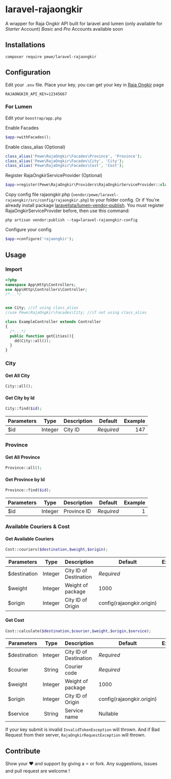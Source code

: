 # laravel-rajaongkir
A wrapper for Raja Ongkir API built for laravel and lumen (only available for *Starter* Account)
*Basic* and *Pro* Accounts available soon

## Installations
```
composer require pewe/laravel-rajaongkir
```

## Configuration
Edit your ```.env``` file. Place your key, you can get your key in [Raja Ongkir](http://www.dropwizard.io/1.0.2/docs/) page
```
RAJAONGKIR_API_KEY=12345667
```

### For Lumen
Edit your ```boostrap/app.php```


Enable Facades
```php
$app->withFacades();
```
Enable class_alias (Optional)
```php
class_alias('Pewe\RajaOngkir\Facades\Province', 'Province');
class_alias('Pewe\RajaOngkir\Facades\City', 'City');
class_alias('Pewe\RajaOngkir\Facades\Cost', 'Cost');
```
Register RajaOngkirServiceProvider (Optional)
```php
$app->register(Pewe\RajaOngkir\Providers\RajaOngkirServiceProvider::class);
```
Copy config file rajaongkir.php (```vendor/pewe/laravel-rajaongkir/src/config/rajaongkir.php```) to your folder config. Or if You're already install package [laravelista/lumen-vendor-publish](https://github.com/laravelista/lumen-vendor-publish).
 You must register RajaOngkirServiceProvider before, then use this command:
```
php artisan vendor:publish --tag=laravel-rajaongkir-config
```
Configure your config
```php
$app->configure('rajaongkir');
```


## Usage

### Import
```php
<?php
namespace App\Http\Controllers;
use App\Http\Controllers\Controller;
/*...*/


use City; //if using class_alias
//use Pewe\RajaOngkir\Facades\City; //if not using class_alias

class ExampleController extends Controller
{
  /*...*/
  public function getCities(){
    dd(City::all());
  }
}
```

### City
#### Get All City
```php
City::all();
```
#### Get City by Id
```php
City::find($id);
```

| Parameters        | Type           | Description  			| Default  					| Example	|
| ----------------- |:--------------:| ------------------------	| ------------------------- | ---------:|
| $id 				| Integer		 | City ID					| *Required*				| 147		|


### Province
#### Get All Province
```php
Province::all();
```
#### Get Province by Id
```php
Province::find($id);
```

| Parameters        | Type           | Description  			| Default  					| Example	|
| ----------------- |:--------------:| ------------------------	| ------------------------- | ---------:|
| $id 				| Integer		 | Province ID				| *Required*				| 1			|


### Available Couriers & Cost
#### Get Available Couriers
```php
Cost::couriers($destination,$weight,$origin);
```

| Parameters        | Type           | Description  			| Default  					| Example	|
| ----------------- |:--------------:| ------------------------	| ------------------------- | ---------:|
| $destination 		| Integer		 | City ID of Destination	| *Required*				| 147		|
| $weight 			| Integer		 | Weight of package		| 1000						| 1000		|
| $origin 			| Integer		 | City ID of Origin		| config(rajaongkir.origin) | 146		|

#### Get Cost
```php
Cost::calculate($destination,$courier,$weight,$origin,$service);
```

| Parameters        | Type           | Description  			| Default  					| Example	|
| ----------------- |:--------------:| ------------------------	| ------------------------- | ---------:|
| $destination 		| Integer		 | City ID of Destination	| *Required*				| 147		|
| $courier  		| String		 | Courier code 			| *Required*				| jne		|
| $weight 			| Integer		 | Weight of package		| 1000						| 1000		|
| $origin 			| Integer		 | City ID of Origin		| config(rajaongkir.origin) | 146		|
| $service 			| String		 | Service name 			| Nullable					| reg		|

If your key submit is invalid ```InvalidTokenException``` will thrown. 
And if Bad Request from their server, ```RajaOngkirRequestException``` will thrown.

## Contribute

Show your ❤️ and support by giving a ⭐ or fork. Any suggestions, issues and pull request are welcome !